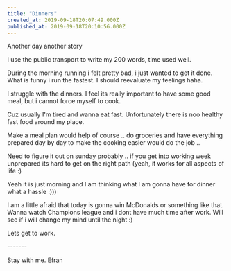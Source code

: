 ```yaml
---
title: "Dinners"
created_at: 2019-09-18T20:07:49.000Z
published_at: 2019-09-18T20:10:56.000Z
---
```

Another day another story

I use the public transport to write my 200 words, time used well.

During the morning running i felt pretty bad, i just wanted to get it done. What is funny i run the fastest. I should reevaluate my feelings haha.

I struggle with the dinners. I feel its really important to have some good meal, but i cannot force myself to cook. 

Cuz usually I'm tired and wanna eat fast. Unfortunately there is noo healthy fast food around my place. 

Make a meal plan would help of course .. do groceries and have everything prepared day by day to make the cooking easier would do the job ..

Need to figure it out on sunday probably .. if you get into working week unprepared its hard to get on the right path (yeah, it works for all aspects of life :)

Yeah it is just morning and I am thinking what I am gonna have for dinner what a hassle :)))

I am a little afraid that today is gonna win McDonalds or something like that. Wanna watch Champions league and i dont have much time after work. Will see if i will change my mind until the night :)

Lets get to work. 

\-------

Stay with me. Efran
